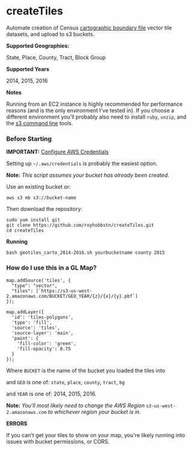 # createTiles

Automate creation of Census [cartographic boundary file](https://www.census.gov/geo/maps-data/data/tiger-cart-boundary.html) vector tile datasets, and upload to s3 buckets.

**Supported Geographies:**

State, Place, County, Tract, Block Group

**Supported Years**

2014, 2015, 2016

**Notes**

Running from an EC2 instance is highly recommended for performance reasons (and is the only environment I've tested in).  If you choose a different environment you'll probably also need to install ```ruby```, ```unzip```, and the [s3 command line](http://docs.aws.amazon.com/cli/latest/userguide/installing.html) tools.  


### Before Starting ###

**IMPORTANT:** [Configure AWS Credentials](http://docs.aws.amazon.com/cli/latest/userguide/cli-config-files.html)

Setting up ```~/.aws/credentials``` is probably the easiest option.


**Note:** *This script assumes your bucket has already been created.*

Use an existing bucket or:

```
aws s3 mb s3://bucket-name
```

Then download the repository:

```
sudo yum install git
git clone https://github.com/royhobbstn/createTiles.git
cd createTiles
```


**Running**

```bash geotiles_carto_2014-2016.sh yourbucketname county 2015```



### How do I use this in a GL Map? ###

```
map.addSource('tiles', {
  "type": "vector",
  "tiles": [`https://s3-us-west-2.amazonaws.com/BUCKET/GEO_YEAR/{z}/{x}/{y}.pbf`]
});

map.addLayer({
  'id': 'tiles-polygons',
  'type': 'fill',
  'source': 'tiles',
  'source-layer': 'main',
  'paint': {
    'fill-color': 'green',
    'fill-opacity': 0.75
  }
});
```

Where ```BUCKET``` is the name of the bucket you loaded the tiles into

and ```GEO``` is one of: ```state```, ```place```, ```county```, ```tract```, ```bg```

and ```YEAR``` is one of: 2014, 2015, 2016.

**Note:**  *You'll most likely need to change the AWS Region* ```s3-us-west-2.amazonaws.com``` *to whichever region your bucket is in.*


**ERRORS**

If you can't get your tiles to show on your map, you're likely running into issues with bucket permissions, or CORS.